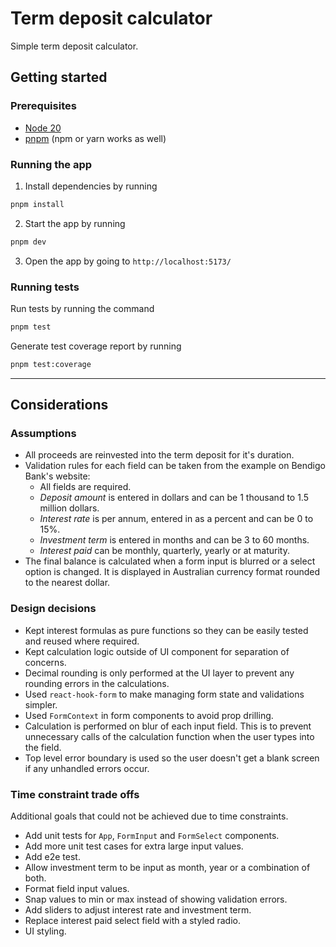 # Term deposit calculator

Simple term deposit calculator.

## Getting started

### Prerequisites

- [Node 20](https://github.com/nvm-sh/nvm)
- [pnpm](https://pnpm.io/installation) (npm or yarn works as well)

### Running the app

1. Install dependencies by running

```zsh
pnpm install
```

2. Start the app by running

```zsh
pnpm dev
```

3. Open the app by going to `http://localhost:5173/`

### Running tests

Run tests by running the command

```zsh
pnpm test
```

Generate test coverage report by running

```zsh
pnpm test:coverage
```

---

## Considerations

### Assumptions

- All proceeds are reinvested into the term deposit for it's duration.
- Validation rules for each field can be taken from the example on Bendigo Bank's website:
  - All fields are required.
  - _Deposit amount_ is entered in dollars and can be 1 thousand to 1.5 million dollars.
  - _Interest rate_ is per annum, entered in as a percent and can be 0 to 15%.
  - _Investment term_ is entered in months and can be 3 to 60 months.
  - _Interest paid_ can be monthly, quarterly, yearly or at maturity.
- The final balance is calculated when a form input is blurred or a select option is changed. It is displayed in Australian currency format rounded to the nearest dollar.

### Design decisions

- Kept interest formulas as pure functions so they can be easily tested and reused where required.
- Kept calculation logic outside of UI component for separation of concerns.
- Decimal rounding is only performed at the UI layer to prevent any rounding errors in the calculations.
- Used `react-hook-form` to make managing form state and validations simpler.
- Used `FormContext` in form components to avoid prop drilling.
- Calculation is performed on blur of each input field. This is to prevent unnecessary calls of the calculation function when the user types into the field.
- Top level error boundary is used so the user doesn't get a blank screen if any unhandled errors occur.

### Time constraint trade offs

Additional goals that could not be achieved due to time constraints.

- Add unit tests for `App`, `FormInput` and `FormSelect` components.
- Add more unit test cases for extra large input values.
- Add e2e test.
- Allow investment term to be input as month, year or a combination of both.
- Format field input values.
- Snap values to min or max instead of showing validation errors.
- Add sliders to adjust interest rate and investment term.
- Replace interest paid select field with a styled radio.
- UI styling.
